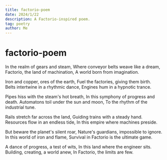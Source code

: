 ```yaml
---
title: factorio-poem
date: 2024/1/22
description: A Factorio-inspired poem.
tag: poetry
author: Me
---
```


# factorio-poem

In the realm of gears and steam,
Where conveyor belts weave like a dream,
Factorio, the land of machination,
A world born from imagination.

Iron and copper, ores of the earth,
Fuel the factories, giving them birth.
Belts intertwine in a rhythmic dance,
Engines hum in a hypnotic trance.

Pipes hiss with the steam's hot breath,
In this symphony of progress and death.
Automatons toil under the sun and moon,
To the rhythm of the industrial tune.

Rails stretch far across the land,
Guiding trains with a steady hand.
Resources flow in an endless tide,
In this empire where machines preside.

But beware the planet's silent roar,
Nature's guardians, impossible to ignore.
In this world of iron and flame,
Survival in Factorio is the ultimate game.

A dance of progress, a test of wits,
In this land where the engineer sits.
Building, creating, a world anew,
In Factorio, the limits are few.
